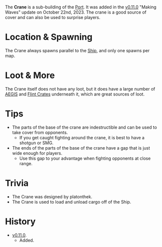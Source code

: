 The **Crane** is a sub-building of the [Port](/buildings/port). It was added in the [v0.11.0](https://github.com/HasangerGames/suroi/releases/tag/v0.11.0) "Making Waves" update on October 22nd, 2023. The crane is a good source of cover and can also be used to surprise players.

# Location & Spawning

The Crane always spawns parallel to the [Ship](/buildings/ship), and only one spawns per map.

# Loot & More

The Crane itself does not have any loot, but it does have a large number of [AEGIS](/obstacles/aegis_crate) and [Flint Crates](/obstacles/flint_crate) underneath it, which are great sources of loot.

# Tips

- The parts of the base of the crane are indestructible and can be used to take cover from opponents.
  - If you get caught fighting around the crane, it is best to have a shotgun or SMG.
- The ends of the parts of the base of the crane have a gap that is just wide enough for players.
  - Use this gap to your advantage when fighting opponents at close range.

# Trivia

- The Crane was designed by platonthek.
- The Crane is used to load and unload cargo off of the Ship.

# History

- [v0.11.0](https://github.com/HasangerGames/suroi/releases/tag/v0.11.0).
  - Added.
